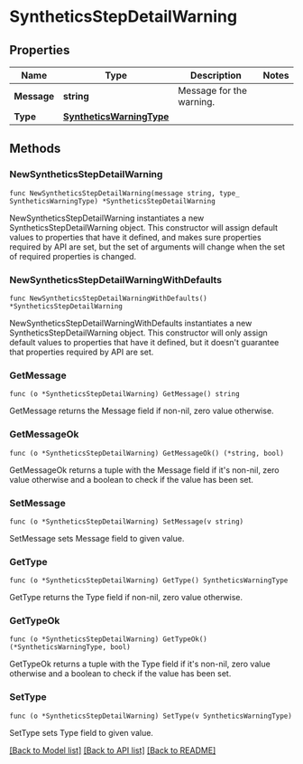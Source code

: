 # SyntheticsStepDetailWarning

## Properties

| Name        | Type                                                  | Description              | Notes |
| ----------- | ----------------------------------------------------- | ------------------------ | ----- |
| **Message** | **string**                                            | Message for the warning. |
| **Type**    | [**SyntheticsWarningType**](SyntheticsWarningType.md) |                          |

## Methods

### NewSyntheticsStepDetailWarning

`func NewSyntheticsStepDetailWarning(message string, type_ SyntheticsWarningType) *SyntheticsStepDetailWarning`

NewSyntheticsStepDetailWarning instantiates a new SyntheticsStepDetailWarning object.
This constructor will assign default values to properties that have it defined,
and makes sure properties required by API are set, but the set of arguments
will change when the set of required properties is changed.

### NewSyntheticsStepDetailWarningWithDefaults

`func NewSyntheticsStepDetailWarningWithDefaults() *SyntheticsStepDetailWarning`

NewSyntheticsStepDetailWarningWithDefaults instantiates a new SyntheticsStepDetailWarning object.
This constructor will only assign default values to properties that have it defined,
but it doesn't guarantee that properties required by API are set.

### GetMessage

`func (o *SyntheticsStepDetailWarning) GetMessage() string`

GetMessage returns the Message field if non-nil, zero value otherwise.

### GetMessageOk

`func (o *SyntheticsStepDetailWarning) GetMessageOk() (*string, bool)`

GetMessageOk returns a tuple with the Message field if it's non-nil, zero value otherwise
and a boolean to check if the value has been set.

### SetMessage

`func (o *SyntheticsStepDetailWarning) SetMessage(v string)`

SetMessage sets Message field to given value.

### GetType

`func (o *SyntheticsStepDetailWarning) GetType() SyntheticsWarningType`

GetType returns the Type field if non-nil, zero value otherwise.

### GetTypeOk

`func (o *SyntheticsStepDetailWarning) GetTypeOk() (*SyntheticsWarningType, bool)`

GetTypeOk returns a tuple with the Type field if it's non-nil, zero value otherwise
and a boolean to check if the value has been set.

### SetType

`func (o *SyntheticsStepDetailWarning) SetType(v SyntheticsWarningType)`

SetType sets Type field to given value.

[[Back to Model list]](../README.md#documentation-for-models) [[Back to API list]](../README.md#documentation-for-api-endpoints) [[Back to README]](../README.md)
